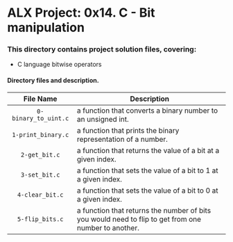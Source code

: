 # ALX Project: 0x14. C - Bit manipulation
### This directory contains project solution files, covering:
+ C language bitwise operators
#### Directory files and description.
|File Name |Description  |
|:---------------:|----------------------|
| ` 0-binary_to_uint.c ` | a function that converts a binary number to an unsigned int. |
| ` 1-print_binary.c ` | a function that prints the binary representation of a number. |
| ` 2-get_bit.c ` | a function that returns the value of a bit at a given index. |
| ` 3-set_bit.c ` | a function that sets the value of a bit to 1 at a given index. |
|  ` 4-clear_bit.c `|  a function that sets the value of a bit to 0 at a given index. |
| ` 5-flip_bits.c ` |  a function that returns the number of bits you would need to flip to get from one number to another. |
